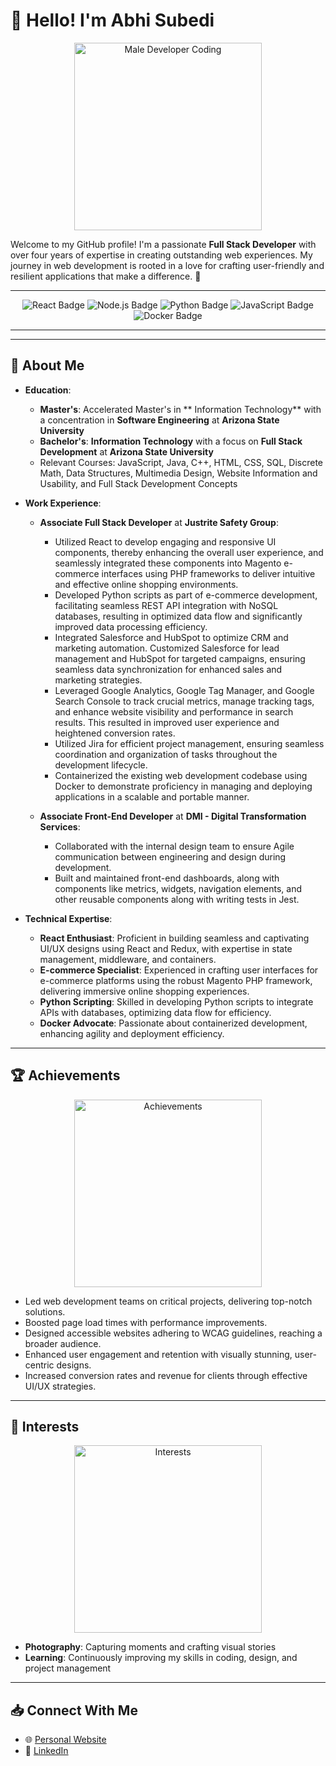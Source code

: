 # 👋 Hello! I'm Abhi Subedi

<p align="center">
  <img src="https://media.giphy.com/media/qgQUggAC3Pfv687qPC/giphy.gif" alt="Male Developer Coding" width="300">
</p>

Welcome to my GitHub profile! I'm a passionate **Full Stack Developer** with over four years of expertise in creating outstanding web experiences. My journey in web development is rooted in a love for crafting user-friendly and resilient applications that make a difference. 🚀

---

<p align="center">
  <img src="https://img.shields.io/badge/React-61DAFB?style=for-the-badge&logo=react&logoColor=white" alt="React Badge">
  <img src="https://img.shields.io/badge/Node.js-339933?style=for-the-badge&logo=node.js&logoColor=white" alt="Node.js Badge">
  <img src="https://img.shields.io/badge/Python-3776AB?style=for-the-badge&logo=python&logoColor=white" alt="Python Badge">
  <img src="https://img.shields.io/badge/JavaScript-F7DF1E?style=for-the-badge&logo=javascript&logoColor=black" alt="JavaScript Badge">
  <img src="https://img.shields.io/badge/Docker-2496ED?style=for-the-badge&logo=docker&logoColor=white" alt="Docker Badge">
</p>

---






---

## 🌟 About Me

- **Education**: 
  - **Master's**: Accelerated Master's in ** Information Technology** with a concentration in **Software Engineering** at **Arizona State University**
  - **Bachelor's**: **Information Technology** with a focus on **Full Stack Development** at **Arizona State University**
  - Relevant Courses: JavaScript, Java, C++, HTML, CSS, SQL, Discrete Math, Data Structures, Multimedia Design, Website Information and Usability, and Full Stack Development Concepts

- **Work Experience**:
  - **Associate Full Stack Developer** at **Justrite Safety Group**: 
    - Utilized React to develop engaging and responsive UI components, thereby enhancing the overall user experience, and seamlessly integrated these components into Magento e-commerce interfaces using PHP frameworks to deliver intuitive and effective online shopping environments.
    - Developed Python scripts as part of e-commerce development, facilitating seamless REST API integration with NoSQL databases, resulting in optimized data flow and significantly improved data processing efficiency.
    - Integrated Salesforce and HubSpot to optimize CRM and marketing automation. Customized Salesforce for lead management and HubSpot for targeted campaigns, ensuring seamless data synchronization for enhanced sales and marketing strategies.
    - Leveraged Google Analytics, Google Tag Manager, and Google Search Console to track crucial metrics, manage tracking tags, and enhance website visibility and performance in search results. This resulted in improved user experience and heightened conversion rates.
    - Utilized Jira for efficient project management, ensuring seamless coordination and organization of tasks throughout the development lifecycle.
    - Containerized the existing web development codebase using Docker to demonstrate proficiency in managing and deploying applications in a scalable and portable manner.
      
  - **Associate Front-End Developer** at **DMI - Digital Transformation Services**:
    - Collaborated with the internal design team to ensure Agile communication between engineering and design during development.
    - Built and maintained front-end dashboards, along with components like metrics, widgets, navigation elements, and other reusable components along with writing tests in Jest.

- **Technical Expertise**:
  - **React Enthusiast**: Proficient in building seamless and captivating UI/UX designs using React and Redux, with expertise in state management, middleware, and containers.
  - **E-commerce Specialist**: Experienced in crafting user interfaces for e-commerce platforms using the robust Magento PHP framework, delivering immersive online shopping experiences.
  - **Python Scripting**: Skilled in developing Python scripts to integrate APIs with databases, optimizing data flow for efficiency.
  - **Docker Advocate**: Passionate about containerized development, enhancing agility and deployment efficiency.

---

## 🏆 Achievements

<p align="center">
  <img src="https://media.giphy.com/media/5GoVLqeAOo6PK/giphy.gif" alt="Achievements" width="300">
</p>

- Led web development teams on critical projects, delivering top-notch solutions.
- Boosted page load times with performance improvements.
- Designed accessible websites adhering to WCAG guidelines, reaching a broader audience.
- Enhanced user engagement and retention with visually stunning, user-centric designs.
- Increased conversion rates and revenue for clients through effective UI/UX strategies.

---

## 🌟 Interests

<p align="center">
  <img src="https://media.giphy.com/media/3o7abldj0b3rxrZUxW/giphy.gif" alt="Interests" width="300">
</p>

- **Photography**: Capturing moments and crafting visual stories
- **Learning**: Continuously improving my skills in coding, design, and project management

---

## 📥 Connect With Me

- 🌐 [Personal Website](https://abhikumarsubedi.com/)
- 💼 [LinkedIn](https://www.linkedin.com/in/abhi-subedi)
